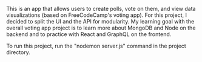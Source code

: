 This is an app that allows users to create polls, vote on them, and view data visualizations (based on FreeCodeCamp's voting app). For this project, I decided to split the UI and the API for modularity. My learning goal with the overall voting app project is to learn more about MongoDB and Node on the backend and to practice with React and GraphQL on the frontend.

To run this project, run the "nodemon server.js" command in the project directory.
